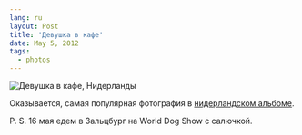 ```yaml
---
lang: ru
layout: Post
title: 'Девушка в кафе'
date: May 5, 2012
tags:
  - photos
---
```


![Девушка в кафе, Нидерланды](photo://2011-08-30_5D_5084_Artem_Sapegin)

Оказывается, самая популярная фотография в [нидерландском альбоме](http://morning.photos/travel/netherlands).

P. S. 16 мая едем в Зальцбург на World Dog Show с салючкой.
